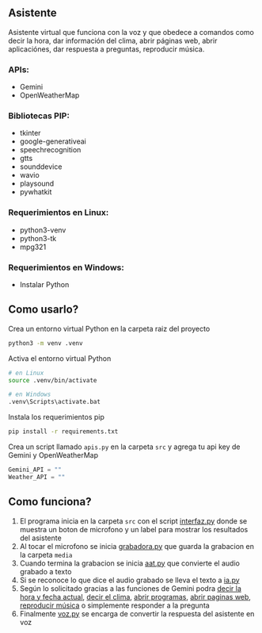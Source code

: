 ## Asistente
Asistente virtual que funciona con la voz y que obedece a comandos
como decir la hora, dar información del clima, abrir páginas web,
abrir aplicaciónes, dar respuesta a preguntas, reproducir música.

### APIs:
- Gemini
- OpenWeatherMap

### Bibliotecas PIP:
- tkinter
- google-generativeai
- speechrecognition
- gtts
- sounddevice
- wavio
- playsound
- pywhatkit

### Requerimientos en Linux:
- python3-venv
- python3-tk
- mpg321

### Requerimientos en Windows:
- Instalar Python

## Como usarlo?
Crea un entorno virtual Python en la carpeta raiz del proyecto
```bash
python3 -m venv .venv
```
Activa el entorno virtual Python
```bash
# en Linux
source .venv/bin/activate
```
```bash
# en Windows
.venv\Scripts\activate.bat
```
Instala los requerimientos pip
```bash
pip install -r requirements.txt
```
Crea un script llamado ```apis.py``` en la carpeta ```src``` y agrega tu api key de Gemini y OpenWeatherMap
```python
Gemini_API = ""
Weather_API = ""
```

## Como funciona?
1. El programa inicia en la carpeta ```src``` con el script [interfaz.py](src/interfaz.py) donde se muestra un boton de microfono y un label para mostrar los resultados del asistente
2. Al tocar el microfono se inicia [grabadora.py](src/grabadora.py) que guarda la grabacion en la carpeta ```media```
3. Cuando termina la grabacion se inicia [aat.py](src/aat.py) que convierte el audio grabado a texto
4. Si se reconoce lo que dice el audio grabado se lleva el texto a [ia.py](src/ia.py)
5. Según lo solicitado gracias a las funciones de Gemini podra [decir la hora y fecha actual](src/tiempo.py), [decir el clima](src/clima.py), [abrir programas](src/abrirprogramas.py), [abrir paginas web](src/web.py), [reproducir música](src/musica.py) o simplemente responder a la pregunta
6. Finalmente [voz.py](src/voz.py) se encarga de convertir la respuesta del asistente en voz
